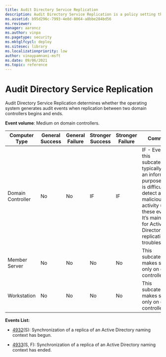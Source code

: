 ```yaml
---
title: Audit Directory Service Replication 
description: Audit Directory Service Replication is a policy setting that decides if audit events are created when replication between two domain controllers begins or ends.
ms.assetid: b95d296c-7993-4e8d-8064-a8bbe284bd56
ms.reviewer: 
manager: aaroncz
ms.author: vinpa
ms.pagetype: security
ms.mktglfcycl: deploy
ms.sitesec: library
ms.localizationpriority: low
author: vinaypamnani-msft
ms.date: 09/06/2021
ms.topic: reference
---
```


# Audit Directory Service Replication


Audit Directory Service Replication determines whether the operating system generates audit events when replication between two domain controllers begins and ends.

**Event volume**: Medium on domain controllers.

| Computer Type     | General Success | General Failure | Stronger Success | Stronger Failure | Comments                                                                                                                                                                                                            |
|-------------------|-----------------|-----------------|------------------|------------------|---------------------------------------------------------------------------------------------------------------------------------------------------------------------------------------------------------------------|
| Domain Controller | No              | No              | IF               | IF               | IF - Events in this subcategory typically have an informational purpose and it is difficult to detect any malicious activity using these events. It’s mainly used for Active Directory replication troubleshooting. |
| Member Server     | No              | No              | No               | No               | This subcategory makes sense only on domain controllers.                                                                                                                                                            |
| Workstation       | No              | No              | No               | No               | This subcategory makes sense only on domain controllers.                                                                                                                                                            |

**Events List:**

-   [4932](event-4932.md)(S): Synchronization of a replica of an Active Directory naming context has begun.

-   [4933](event-4933.md)(S, F): Synchronization of a replica of an Active Directory naming context has ended.

